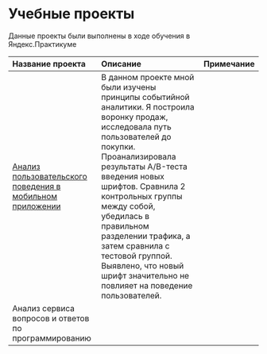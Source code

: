 # Учебные проекты

Данные проекты были выполнены в ходе обучения в Яндекс.Практикуме

| Название проекта      | Описание               | Примечание                 |
| :-------------------- | :--------------------- |:---------------------------|
| [Анализ пользовательского поведения в мобильном приложении](https://github.com/Rusakova-Valeria1/project1/tree/main/AB%20testing%20)| В данном проекте мной были изучены принципы событийной аналитики. Я построила воронку продаж, исследовала путь пользователей до покупки. Проанализировала результаты A/B-теста введения новых шрифтов. Сравнила 2 контрольных группы между собой, убедилась в правильном разделении трафика, а затем сравнила с тестовой группой. Выявлено, что новый шрифт значительно не повлияет на поведение пользователей. |  |
| Анализ сервиса вопросов и ответов по программированию| ||
